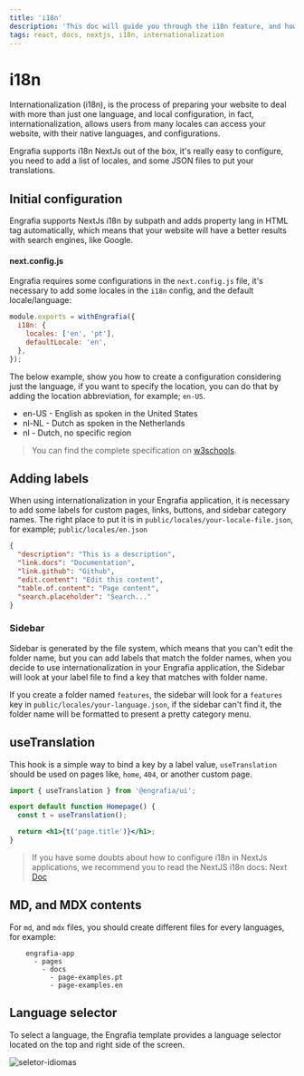 ```yaml
---
title: 'i18n'
description: 'This doc will guide you through the i18n feature, and how you can configure translations in your documentation.'
tags: react, docs, nextjs, i18n, internationalization
---
```


# i18n

Internationalization (i18n), is the process of preparing your website to deal with more than just one language, and local configuration, in fact, internationalization, allows users from many locales can access your website, with their native languages, and configurations.

Engrafia supports i18n NextJs out of the box, it's really easy to configure, you need to add a list of locales, and some JSON files to put your translations.

## Initial configuration

Engrafia supports NextJs i18n by subpath and adds property lang in HTML tag automatically, which means that your website will have a better results with search engines, like Google.

#### next.config.js

Engrafia requires some configurations in the `next.config.js` file, it's necessary to add some locales in the `i18n` config, and the default locale/language:

```js
module.exports = withEngrafia({
  i18n: {
    locales: ['en', 'pt'],
    defaultLocale: 'en',
  },
});
```

The below example, show you how to create a configuration considering just the language, if you want to specify the location, you can do that by adding the location abbreviation, for example; `en-US`.

- en-US - English as spoken in the United States
- nl-NL - Dutch as spoken in the Netherlands
- nl - Dutch, no specific region

> You can find the complete specification on [w3schools](https://www.w3schools.com/tags/ref_language_codes.asp).

## Adding labels

When using internationalization in your Engrafia application, it is necessary to add some labels for custom pages, links, buttons, and sidebar category names.
The right place to put it is in `public/locales/your-locale-file.json`, for example; `public/locales/en.json`

```json
{
  "description": "This is a description",
  "link.docs": "Documentation",
  "link.github": "Github",
  "edit.content": "Edit this content",
  "table.of.content": "Page content",
  "search.placeholder": "Search..."
}
```

### Sidebar

Sidebar is generated by the file system, which means that you can't edit the folder name, but you can add labels that match the folder names, when you decide to use internationalization in your Engrafia application, the Sidebar will look at your label file to find a key that matches with folder name.

If you create a folder named `features`, the sidebar will look for a `features` key in `public/locales/your-language.json`, if the sidebar can't find it, the folder name will be formatted to present a pretty category menu.

## useTranslation

This hook is a simple way to bind a key by a label value, `useTranslation` should be used on pages like, `home`, `404`, or another custom page.

```jsx
import { useTranslation } from '@engrafia/ui';

export default function Homepage() {
  const t = useTranslation();

  return <h1>{t('page.title')}</h1>;
}
```

> If you have some doubts about how to configure i18n in NextJs applications, we recommend you to read the NextJS i18n docs: Next [Doc](https://nextjs.org/docs/advanced-features/i18n-routing)

## MD, and MDX contents

For `md`, and `mdx` files, you should create different files for every languages, for example:

```mdx
    engrafia-app
      - pages
        - docs
          - page-examples.pt
          - page-examples.en
```

## Language selector

To select a language, the Engrafia template provides a language selector located on the top and right side of the screen.

![seletor-idiomas](/versioning.png)
